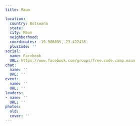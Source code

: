 ```yaml
---
title: Maun

location:
  country: Botswana
  state: 
  city: Maun
  neighborhood: 
  coordinates: -19.986095, 23.422435
  plusCode: ''
social:
  name: Facebook
  URL: https://www.facebook.com/groups/free.code.camp.maun
chat:
  name: ''
  URL: ''
event:
  name: ''
  URL: ''
leaders:
- name: ''
  URL: ''
photos:
  old: 
  cover: ''
---
```


